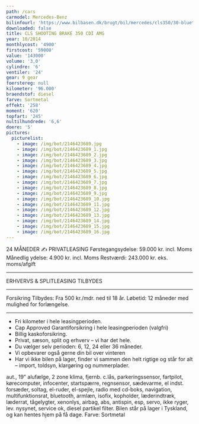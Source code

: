 ```yaml
---
path: /cars
carmodel: Mercedes-Benz
bilinfourl: 'https://www.bilbasen.dk/brugt/bil/mercedes/cls350/30-bluetec-sb-aut-5d/3751150'
downloaded: false
title: CLS SHOOTING BRAKE 350 CDI AMG
year: 10/2014
monthlycost: '4900'
firstcost: '59000'
value: '143000'
volume: '3,0'
cylindre: '6'
ventiler: '24'
gear: 9 gear
foerstereg: null
kilometer: '96.000'
braendstof: diesel
farve: Sortmetal
effekt: '258'
moment: '620'
topfart: '245'
nultilhundrede: '6,6'
doere: '5'
pictures:
  picturelist:
    - image: /img/bot/2146423689.jpg
    - image: /img/bot/2146423689_1.jpg
    - image: /img/bot/2146423689_2.jpg
    - image: /img/bot/2146423689_3.jpg
    - image: /img/bot/2146423689_4.jpg
    - image: /img/bot/2146423689_5.jpg
    - image: /img/bot/2146423689_6.jpg
    - image: /img/bot/2146423689_7.jpg
    - image: /img/bot/2146423689_8.jpg
    - image: /img/bot/2146423689_9.jpg
    - image: /img/bot/2146423689_10.jpg
    - image: /img/bot/2146423689_11.jpg
    - image: /img/bot/2146423689_12.jpg
    - image: /img/bot/2146423689_13.jpg
    - image: /img/bot/2146423689_14.jpg
    - image: /img/bot/2146423689_15.jpg
    - image: /img/bot/2146423689_16.jpg
---
```

24 MÅNEDER 
✍️
PRIVATLEASING
Førstegangsydelse: 59.000 kr. incl. Moms
Månedlig ydelse: 4.900 kr. incl. Moms
Restværdi: 243.000 kr. eks. moms/afgift
__________________________________________

ERHVERVS & SPLITLEASING TILBYDES
__________________________________________
Forsikring Tilbydes:
Fra 500 kr./mdr. ned til 18 år.
Løbetid: 12 måneder med mulighed for forlængelse.
__________________________________________
* Fri kilometer i hele leasingperioden.
* Cap Approved Garantiforsikring i hele leasingperioden (valgfri)
* Billig kaskoforsikring.
* Privat, sæson, split og erhverv – vi har det hele.
* Du vælger selv perioden: 6, 12, 24 eller 36 måneder.
* Vi opbevarer også gerne din bil over vinteren
* Har vi ikke bilen på lager, finder vi sammen den helt rigtige og står for alt – import, toldsyn, klargøring og nummerplader.

aut., 19" alufælge, 2 zone klima, fjernb. c.lås, parkeringssensor, fartpilot, kørecomputer, infocenter, startspærre, regnsensor, sædevarme, el indst. forsæder, soltag, el-ruder, el-spejle, radio med cd-boks, navigation, multifunktionsrat, bluetooth, armlæn, isofix, kopholder, læderindtræk, læderrat, tågelygter, xenonlys, airbag, abs, antispin, esp, servo, ikke ryger, lev. nysynet, service ok, diesel partikel filter. Bilen står på lager i Tyskland, og kan hentes hjem på få dage.
Farve: Sortmetal
